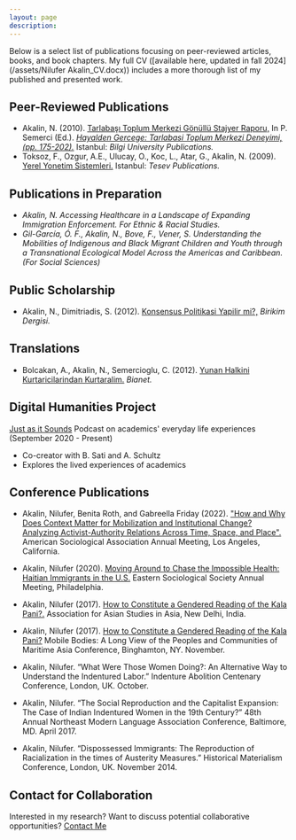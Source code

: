 ```yaml
---
layout: page
description:
---
```


Below is a select list of publications focusing on peer-reviewed articles, books, and book chapters. My full CV ([available here, updated in fall 2024](/assets/Nilufer Akalin_CV.docx)) includes a more thorough list of my published and presented work.

## Peer-Reviewed Publications

- Akalin, N. (2010). [Tarlabaşı Toplum Merkezi Gönüllü Stajyer Raporu,](https://bilgiyay.com/kitap/hayalden-gercege-tarlabasi-toplum-merkezi-deneyimi/) In P. Semerci (Ed.). [*Hayalden Gercege: Tarlabasi Toplum Merkezi Deneyimi, (pp. 175-202).*](https://bilgiyay.com/kitap/hayalden-gercege-tarlabasi-toplum-merkezi-deneyimi/) Istanbul: *Bilgi University Publications.*
- Toksoz, F., Ozgur, A.E., Ulucay, O., Koc, L., Atar, G., Akalin, N. (2009). [Yerel Yonetim Sistemleri.](https://www.tesev.org.tr/tr/research/yerel-yonetim-sistemleri/) Istanbul: *Tesev Publications.*

## Publications in Preparation


- *Akalin, N. Accessing Healthcare in a Landscape of Expanding Immigration Enforcement. For Ethnic & Racial Studies.*
- *Gil-García, Ó. F., Akalin, N., Bove, F., Vener, S. Understanding the Mobilities of Indigenous and Black Migrant Children and Youth through a Transnational Ecological Model Across the Americas and Caribbean. (For Social Sciences)*

## Public Scholarship

- Akalin, N., Dimitriadis, S. (2012). [Konsensus Politikasi Yapilir mi?,](http://www.birikimdergisi.com/guncel-yazilar/408/konsensus-politikasi-yapilir-mi#.W_2NLqNRe2w) *Birikim Dergisi.*

## Translations

- Bolcakan, A., Akalin, N., Semercioglu, C. (2012). [Yunan Halkini Kurtaricilarindan Kurtaralim.](http://bianet.org/kurdi/dunya/136483-yunan-halkini-kurtaricilarindan-kurtaralim ) *Bianet.*

## Digital Humanities Project
[Just as it Sounds](https://creators.spotify.com/pod/show/just-as-it-sounds/episodes/On-Writing-With-Kristen-Roupenian-ev5t7l) Podcast on academics' everyday life experiences (September 2020 - Present)
- Co-creator with B. Sati and A. Schultz
- Explores the lived experiences of academics

## Conference Publications

- Akalin, Nilufer, Benita Roth, and Gabreella Friday (2022). ["How and Why Does Context Matter for Mobilization and Institutional Change? Analyzing Activist-Authority Relations Across Time, Space, and Place".](https://ssha2022.ssha.org/uploads/220209) American Sociological Association Annual Meeting, Los Angeles, California.
- Akalin, Nilufer (2020). [Moving Around to Chase the Impossible Health: Haitian Immigrants in the U.S.](https://pubmed.ncbi.nlm.nih.gov/38569290/) Eastern Sociological Society Annual Meeting, Philadelphia.
- Akalin, Nilufer (2017). [How to Constitute a Gendered Reading of the Kala Pani?.](https://www.asianstudies.org/wp-content/uploads/2018-AAS-IN-ASIA-Program.pdf) Association for Asian Studies in Asia, New Delhi, India.
- Akalin, Nilufer (2017). [How to Constitute a Gendered Reading of the Kala Pani?](https://www.asianstudies.org/wp-content/uploads/2018-AAS-IN-ASIA-Program.pdf) Mobile Bodies: A Long View of the Peoples and Communities of Maritime Asia Conference, Binghamton, NY. November.
- Akalin, Nilufer. “What Were Those Women Doing?: An Alternative Way to Understand the Indentured Labor.” Indenture Abolition Centenary Conference, London, UK. October.
- Akalin, Nilufer.  “The Social Reproduction and the Capitalist Expansion: The Case of Indian Indentured Women in the 19th Century?” 48th Annual Northeast Modern Language Association Conference, Baltimore, MD. April 2017. 

- Akalin, Nilufer. “Dispossessed Immigrants: The Reproduction of Racialization in the times of Austerity Measures.” Historical Materialism Conference, London, UK. November 2014.


## Contact for Collaboration
Interested in my research? Want to discuss potential collaborative opportunities? [Contact Me](/contact)